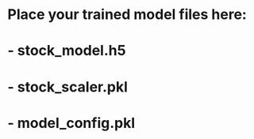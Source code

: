 # Place your trained model files here:
# - stock_model.h5
# - stock_scaler.pkl
# - model_config.pkl
